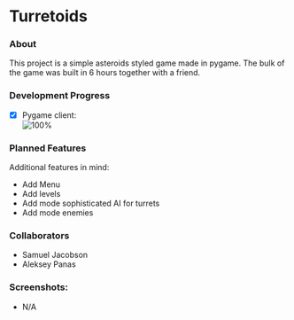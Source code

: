# Turretoids

### About
This project is a simple asteroids styled game made in pygame. The bulk of the game was built in 6 hours together with a friend.

### Development Progress

- [x] Pygame client:  
  ![100%](https://progress-bar.dev/95)

### Planned Features
Additional features in mind:
- Add Menu
- Add levels
- Add mode sophisticated AI for turrets
- Add mode enemies

### Collaborators
- Samuel Jacobson
- Aleksey Panas

### Screenshots:
- N/A
